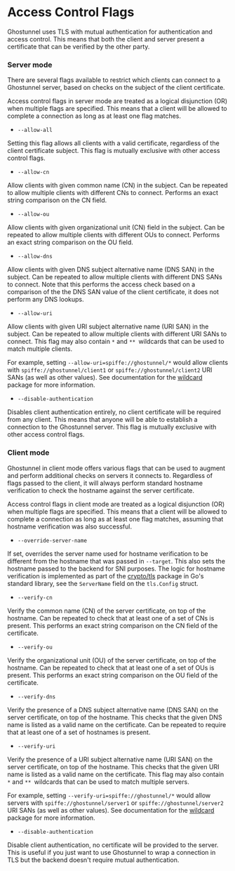 Access Control Flags
====================

Ghostunnel uses TLS with mutual authentication for authentication and access
control. This means that both the client and server present a certificate that
can be verified by the other party. 

### Server mode

There are several flags available to restrict which clients can connect to a
Ghostunnel server, based on checks on the subject of the client certificate. 

Access control flags in server mode are treated as a logical disjunction (OR) 
when multiple flags are specified. This means that a client will be allowed to
complete a connection as long as at least one flag matches.

* `--allow-all`

Setting this flag allows all clients with a valid certificate, regardless of
the client certificate subject. This flag is mutually exclusive with other
access control flags.

* `--allow-cn`

Allow clients with given common name (CN) in the subject. Can be repeated to
allow multiple clients with different CNs to connect. Performs an exact string
comparison on the CN field.

* `--allow-ou`

Allow clients with given organizational unit (CN) field in the subject. Can be
repeated to allow multiple clients with different OUs to connect. Performs an
exact string comparison on the OU field.

* `--allow-dns`

Allow clients with given DNS subject alternative name (DNS SAN) in the subject.
Can be repeated to allow multiple clients with different DNS SANs to connect.
Note that this performs the access check based on a comparison of the the DNS
SAN value of the client certificate, it does not perform any DNS lookups.

* `--allow-uri`

Allow clients with given URI subject alternative name (URI SAN) in the subject.
Can be repeated to allow multiple clients with different URI SANs to connect.
This flag may also contain `*` and `** `wildcards that can be used to match
multiple clients.

For example, setting `--allow-uri=spiffe://ghostunnel/*` would allow clients
with `spiffe://ghostunnel/client1` or `spiffe://ghostunnel/client2` URI SANs (as
well as other values). See documentation for the [wildcard][wildcard] package
for more information.

* `--disable-authentication`

Disables client authentication entirely, no client certificate will be required
from any client. This means that anyone will be able to establish a connection
to the Ghostunnel server. This flag is mutually exclusive with other access
control flags.

### Client mode

Ghostunnel in client mode offers various flags that can be used to augment and
perform additional checks on servers it connects to. Regardless of flags passed
to the client, it will always perform standard hostname verification to check
the hostname against the server certificate.

Access control flags in client mode are treated as a logical disjunction (OR) 
when multiple flags are specified. This means that a client will be allowed to
complete a connection as long as at least one flag matches, assuming that
hostname verification was also successful.

* `--override-server-name`

If set, overrides the server name used for hostname verification to be
different from the hostname that was passed in `--target`. This also sets the
hostname passed to the backend for SNI purposes. The logic for hostname
verification is implemented as part of the [crypto/tls][tls] package in Go's
standard library, see the `ServerName` field on the `tls.Config` struct.

* `--verify-cn`

Verify the common name (CN) of the server certificate, on top of the hostname.
Can be repeated to check that at least one of a set of CNs is present. This
performs an exact string comparison on the CN field of the certificate.

* `--verify-ou`

Verify the organizational unit (OU) of the server certificate, on top of the
hostname. Can be repeated to check that at least one of a set of OUs is
present. This performs an exact string comparison on the OU field of the
certificate.

* `--verify-dns`

Verify the presence of a DNS subject alternative name (DNS SAN) on the server
certificate, on top of the hostname. This checks that the given DNS name is
listed as a valid name on the certificate. Can be repeated to require
that at least one of a set of hostnames is present.

* `--verify-uri`

Verify the presence of a URI subject alternative name (URI SAN) on the server
certificate, on top of the hostname. This checks that the given URI name is
listed as a valid name on the certificate. This flag may also contain `*` and
`** `wildcards that can be used to match multiple servers.

For example, setting `--verify-uri=spiffe://ghostunnel/*` would allow servers
with `spiffe://ghostunnel/server1` or `spiffe://ghostunnel/server2` URI SANs (as
well as other values). See documentation for the [wildcard][wildcard] package
for more information.

[wildcard]: https://godoc.org/github.com/square/ghostunnel/wildcard

* `--disable-authentication`

Disable client authentication, no certificate will be provided to the server.
This is useful if you just want to use Ghostunnel to wrap a connection in TLS
but the backend doesn't require mutual authentication.

[tls]: https://golang.org/pkg/crypto/tls
[wildcard]: https://godoc.org/github.com/square/ghostunnel/wildcard
